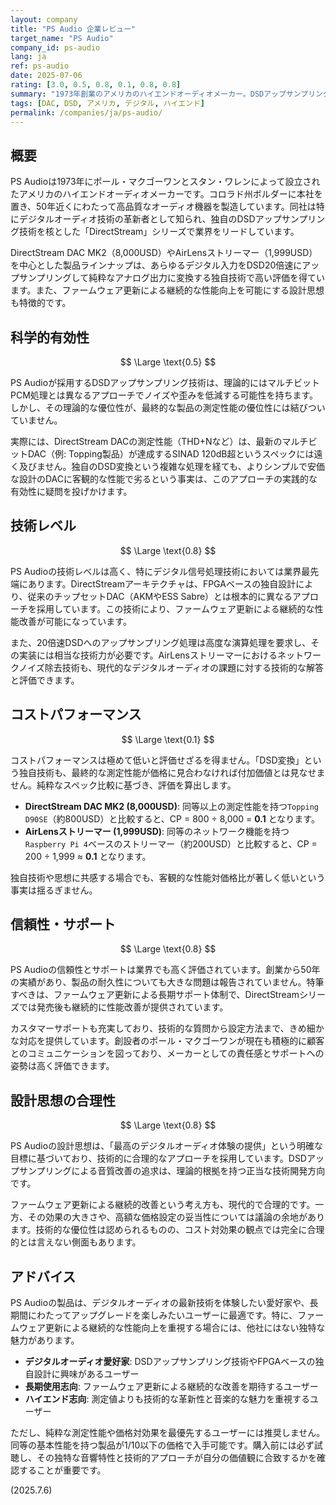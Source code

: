```yaml
---
layout: company
title: "PS Audio 企業レビュー"
target_name: "PS Audio"
company_id: ps-audio
lang: ja
ref: ps-audio
date: 2025-07-06
rating: [3.0, 0.5, 0.8, 0.1, 0.8, 0.8]
summary: "1973年創業のアメリカのハイエンドオーディオメーカー。DSDアップサンプリング技術を核としたDirectStreamシリーズで名を馳せ、特にDAC分野では業界をリードする存在です。ファームウェア更新による長期サポートと技術的な革新性は評価されますが、価格は高額で、同等性能の製品が安価に入手可能な場合があります。デジタルオーディオの最新技術を追求するユーザーには魅力的な選択肢です。"
tags: [DAC, DSD, アメリカ, デジタル, ハイエンド]
permalink: /companies/ja/ps-audio/
---
```

## 概要

PS Audioは1973年にポール・マクゴーワンとスタン・ワレンによって設立されたアメリカのハイエンドオーディオメーカーです。コロラド州ボルダーに本社を置き、50年近くにわたって高品質なオーディオ機器を製造しています。同社は特にデジタルオーディオ技術の革新者として知られ、独自のDSDアップサンプリング技術を核とした「DirectStream」シリーズで業界をリードしています。

DirectStream DAC MK2（8,000USD）やAirLensストリーマー（1,999USD）を中心とした製品ラインナップは、あらゆるデジタル入力をDSD20倍速にアップサンプリングして純粋なアナログ出力に変換する独自技術で高い評価を得ています。また、ファームウェア更新による継続的な性能向上を可能にする設計思想も特徴的です。

## 科学的有効性

$$ \Large \text{0.5} $$

PS Audioが採用するDSDアップサンプリング技術は、理論的にはマルチビットPCM処理とは異なるアプローチでノイズや歪みを低減する可能性を持ちます。しかし、その理論的な優位性が、最終的な製品の測定性能の優位性には結びついていません。

実際には、DirectStream DACの測定性能（THD+Nなど）は、最新のマルチビットDAC（例: Topping製品）が達成するSINAD 120dB超というスペックには遠く及びません。独自のDSD変換という複雑な処理を経ても、よりシンプルで安価な設計のDACに客観的な性能で劣るという事実は、このアプローチの実践的な有効性に疑問を投げかけます。

## 技術レベル

$$ \Large \text{0.8} $$

PS Audioの技術レベルは高く、特にデジタル信号処理技術においては業界最先端にあります。DirectStreamアーキテクチャは、FPGAベースの独自設計により、従来のチップセットDAC（AKMやESS Sabre）とは根本的に異なるアプローチを採用しています。この技術により、ファームウェア更新による継続的な性能改善が可能になっています。

また、20倍速DSDへのアップサンプリング処理は高度な演算処理を要求し、その実装には相当な技術力が必要です。AirLensストリーマーにおけるネットワークノイズ除去技術も、現代的なデジタルオーディオの課題に対する技術的な解答と評価できます。

## コストパフォーマンス

$$ \Large \text{0.1} $$

コストパフォーマンスは極めて低いと評価せざるを得ません。「DSD変換」という独自技術も、最終的な測定性能が価格に見合わなければ付加価値とは見なせません。純粋なスペック比較に基づき、評価を算出します。

- **DirectStream DAC MK2 (8,000USD)**: 同等以上の測定性能を持つ`Topping D90SE`（約800USD）と比較すると、CP = 800 ÷ 8,000 = **0.1** となります。
- **AirLensストリーマー (1,999USD)**: 同等のネットワーク機能を持つ`Raspberry Pi 4`ベースのストリーマー（約200USD）と比較すると、CP = 200 ÷ 1,999 ≈ **0.1** となります。

独自技術や思想に共感する場合でも、客観的な性能対価格比が著しく低いという事実は揺るぎません。

## 信頼性・サポート

$$ \Large \text{0.8} $$

PS Audioの信頼性とサポートは業界でも高く評価されています。創業から50年の実績があり、製品の耐久性についても大きな問題は報告されていません。特筆すべきは、ファームウェア更新による長期サポート体制で、DirectStreamシリーズでは発売後も継続的に性能改善が提供されています。

カスタマーサポートも充実しており、技術的な質問から設定方法まで、きめ細かな対応を提供しています。創設者のポール・マクゴーワンが現在も積極的に顧客とのコミュニケーションを図っており、メーカーとしての責任感とサポートへの姿勢は高く評価できます。

## 設計思想の合理性

$$ \Large \text{0.8} $$

PS Audioの設計思想は、「最高のデジタルオーディオ体験の提供」という明確な目標に基づいており、技術的に合理的なアプローチを採用しています。DSDアップサンプリングによる音質改善の追求は、理論的根拠を持つ正当な技術開発方向です。

ファームウェア更新による継続的改善という考え方も、現代的で合理的です。一方、その効果の大きさや、高額な価格設定の妥当性については議論の余地があります。技術的な優位性は認められるものの、コスト対効果の観点では完全に合理的とは言えない側面もあります。

## アドバイス

PS Audioの製品は、デジタルオーディオの最新技術を体験したい愛好家や、長期間にわたってアップグレードを楽しみたいユーザーに最適です。特に、ファームウェア更新による継続的な性能向上を重視する場合には、他社にはない独特な魅力があります。

- **デジタルオーディオ愛好家**: DSDアップサンプリング技術やFPGAベースの独自設計に興味があるユーザー
- **長期使用志向**: ファームウェア更新による継続的な改善を期待するユーザー
- **ハイエンド志向**: 測定値よりも技術的な革新性と音楽的な魅力を重視するユーザー

ただし、純粋な測定性能や価格対効果を最優先するユーザーには推奨しません。同等の基本性能を持つ製品が1/10以下の価格で入手可能です。購入前には必ず試聴し、その独特な音響特性と技術的アプローチが自分の価値観に合致するかを確認することが重要です。

(2025.7.6)
